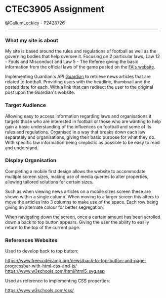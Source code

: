 # CTEC3905 Assignment
[@CallumLockley](https://github.com/CallumLockley) - P2428726

---
### What my site is about
My site is based around the rules and regulations of football as well as the governing bodies that help oversee it. Focusing on 2 particular laws, Law 12 - Fouls and Misconduct and Law 5 - The Referee giving the basic information from the official laws of the game posted on the [FA's website](https://www.thefa.com/football-rules-governance/lawsandrules).

Implementing Guardian's API [Guardian](https://open-platform.theguardian.com/) to retrieve news articles that are related to football. Providing users with the headline, thumbnail and the posted date for each. With a link that can redirect the user to the original post upon the Guardian's website.

### Target Audience
Allowing easy to access information regarding laws and organisations it targets those who are interested in football or those who are wanting to help gain a basic understanding of the influences on football and some of its rules and regulations.
Organised in a way that breaks down each law separately and organisations, giving their basic purpose for what they do. With specific law information being simplistic as possible to be easy to read and understand.

### Display Organisation

Completing a mobile first design allows the website to accommodate multiple screen sizes, making use of media queries to alter properties, allowing tailored solutions for certain sizes.

Such as when viewing news articles on a mobile sizes screen these are shown within a single column. When moving to a larger screen this alters to move the articles into 3 columns to make use of the space. Each row being giving an alternate colour for better segregation.

When navigating down the screen, once a certain amount has been scrolled down a back to top button appears. Giving the user the ability to easily return to the top of the current page.

### References Websites

Used to develop back to top button:

https://www.freecodecamp.org/news/back-to-top-button-and-page-progressbar-with-html-css-and-js/
https://www.w3schools.com/html/html5_svg.asp

Used as reference to implementing CSS properties:

https://www.w3schools.com/css/

